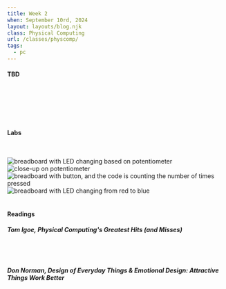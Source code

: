 ```yaml
---
title: Week 2
when: September 10rd, 2024
layout: layouts/blog.njk
class: Physical Computing
url: /classes/physcomp/
tags:
  - pc
---
```


#### TBD

<br><div class="img-div">
<img class="blog-img" alt="" src="">
<img class="blog-img" alt="" src="">

  </div><br>

#### Labs

<br><div class="img-div">

<img class="blog-img" alt="breadboard with LED changing based on potentiometer" src="https://cdn.glitch.global/d7ac8ce9-d6b5-4915-b92c-e6f0bf0d0c29/IMG_3185.gif?v=1726510756772">
<img class="blog-img" alt="close-up on potentiometer" src="https://cdn.glitch.global/d7ac8ce9-d6b5-4915-b92c-e6f0bf0d0c29/IMG_3186.JPG?v=1726510766454">
<img class="blog-img" alt="breadboard with button, and the code is counting the number of times pressed" src="https://cdn.glitch.global/d7ac8ce9-d6b5-4915-b92c-e6f0bf0d0c29/IMG_3187.gif?v=1726510773391">
<img class="blog-img" alt="breadboard with LED changing from red to blue" src="https://cdn.glitch.global/d7ac8ce9-d6b5-4915-b92c-e6f0bf0d0c29/IMG_3181.gif?v=1726510745907">

  </div><br>

#### Readings

##### Tom Igoe, <i>Physical Computing's Greatest Hits (and Misses)</i>

<br><br>

##### Don Norman, <i>Design of Everyday Things</i> & <i>Emotional Design: Attractive Things Work Better</i>
